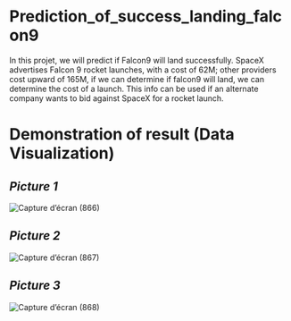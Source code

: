# Prediction_of_success_landing_falcon9
In this projet, we will predict if Falcon9 will land successfully. SpaceX advertises Falcon 9 rocket launches, with a cost of 62M; other providers cost upward of 165M, if we can determine if falcon9 will land,  we can determine the cost of a launch. This info can be used if an alternate company wants to bid against SpaceX for a rocket launch.

# Demonstration of result (Data Visualization)
## ***Picture 1***
![Capture d’écran (866)](https://github.com/YounesGuendoul/Prediction_of_success_landing_falcon9/assets/123268300/12c6a8ff-9210-4f45-b004-730d6a244cc5)

## ***Picture 2***
![Capture d’écran (867)](https://github.com/YounesGuendoul/Prediction_of_success_landing_falcon9/assets/123268300/f370ed7d-d0a3-4d23-af5a-06913ad6a774)

## ***Picture 3***
![Capture d’écran (868)](https://github.com/YounesGuendoul/Prediction_of_success_landing_falcon9/assets/123268300/6d3770a2-48e3-47a1-ac78-830b4b2a5a7e)
